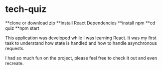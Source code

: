 # tech-quiz
**clone or download zip
**install React Dependencies
**install npm
**cd quiz
**npm start

This application was developed while I was learning React. It was my first task to understand how state is handled and how to handle asynchronous requests. 

I had so much fun on the project, please feel free to check it out and even recreate. 
